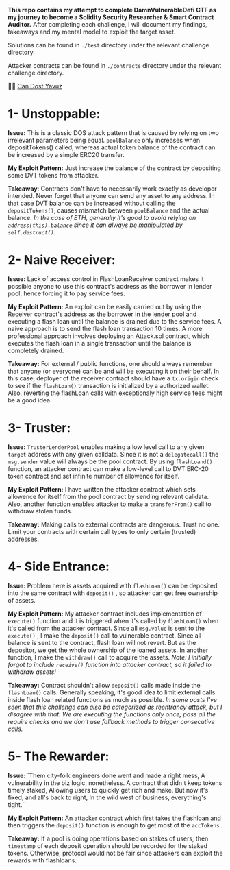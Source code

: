 **This repo contains my attempt to complete DamnVulnerableDefi CTF as my journey to become a Solidity Security Researcher & Smart Contract Auditor.**
After completing each challenge, I will document my findings, takeaways and my mental model to exploit the target asset.

Solutions can be found in `./test` directory under the relevant challenge directory.

Attacker contracts can be found in `./contracts` directory under the relevant challenge directory.

🥷🏻 [Can Dost Yavuz](https://twitter.com/0xDost)

# 1- Unstoppable:
**Issue:** This is a classic DOS attack pattern that is caused by relying on two irrelevant parameters being equal.
`poolBalance` only increases when depositTokens() called, whereas actual token balance of the contract can be increased by a simple ERC20 transfer.

**My Exploit Pattern:** Just increase the balance of the contract by depositing some DVT tokens from attacker.

**Takeaway**: Contracts don't have to necessarily work exactly as developer intended. Never forget that anyone can send any asset to any address.
In that case DVT balance can be increased without calling the `depositTokens()`, causes mismatch between `poolBalance` and the actual balance.
*In the case of ETH, generally it's good to avoid relying on `address(this).balance` since it can always be manipulated by `self.destruct()`.*

# 2- Naive Receiver:
**Issue:** Lack of access control in FlashLoanReceiver contract makes it possible anyone to use this contract's address as the borrower in lender pool, hence forcing it to pay service fees.

**My Exploit Pattern:** An exploit can be easily carried out by using the Receiver contract's address as the borrower in the lender pool and executing a flash loan until the balance is drained due to the service fees. A naive approach is to send the flash loan transaction 10 times. A more professional approach involves deploying an Attack.sol contract, which executes the flash loan in a single transaction until the balance is completely drained.

**Takeaway:** For external / public functions, one should always remember that anyone (or everyone) can be and will be executing it on their behalf. In this case, deployer of the receiver contract should have a `tx.origin` check to see if the `flashLoan()` transaction is initialized by a authorized wallet. Also, reverting the flashLoan calls with exceptionaly high service fees might be a good idea.

# 3- Truster:
**Issue:** `TrusterLenderPool` enables making a low level call to any given `target` address with any given calldata. Since it is not a `delegatecall()` the `msg.sender` value will always be the pool contract. By using `flashLoand()` function, an attacker contract can make a low-level call to DVT ERC-20 token contract and set infinite number of allowence for itself.

**My Exploit Pattern:** I have written the attacker contract which sets allowence for itself from the pool contract by sending relevant calldata. Also, another function enables attacker to make a `transferFrom()` call to withdraw stolen funds.

**Takeaway:** Making calls to external contracts are dangerous. Trust no one. Limit your contracts with certain call types to only certain (trusted) addresses.


# 4- Side Entrance:
**Issue:** Problem here is assets acquired with `flashLoan()` can be deposited into the same contract with `deposit()` , so attacker can get free ownership of assets.

**My Exploit Pattern:** My attacker contract includes implementation of `execute()` function and it is triggered when it's called by `flashLoan()` when it's called from the attacker contract. Since all `msg.value` is sent to the `execute()` , I make the `deposit()` call to vulnerable contract. Since all balance is sent to the contract, flash loan will not revert. But as the depositor, we get the whole ownership of the loaned assets. In another function, I make the `withdraw()` call to acquire the assets.
*Note: I initially forgot to include `receive()` function into attacker contract, so it failed to withdraw assets!*  

**Takeaway:** Contract shouldn't allow `deposit()` calls made inside the `flashLoan()` calls. Generally speaking, it's good idea to limit external calls inside flash loan related functions as much as possible. *In some posts I've seen that this challenge can also be categorized as reentrancy attack, but I disagree with that. We are executing the functions only once, pass all the require checks and we don't use fallback methods to trigger consecutive calls.*  


# 5- The Rewarder:
**Issue:** 
`Them city-folk engineers done went and made a right mess,
A vulnerability in the biz logic, nonetheless.
A contract that didn't keep tokens timely staked,
Allowing users to quickly get rich and make.
But now it's fixed, and all's back to right,
In the wild west of business, everything's tight.``

**My Exploit Pattern:**
An attacker contract which first takes the flashloan and then triggers the `deposit()` function is enough to get most of the `accTokens` .

**Takeaway:** If a pool is doing operations based on stakes of users, then `timestamp` of each deposit operation should be recorded for the staked tokens. Otherwise, protocol would not be fair since attackers can exploit the rewards with flashloans.